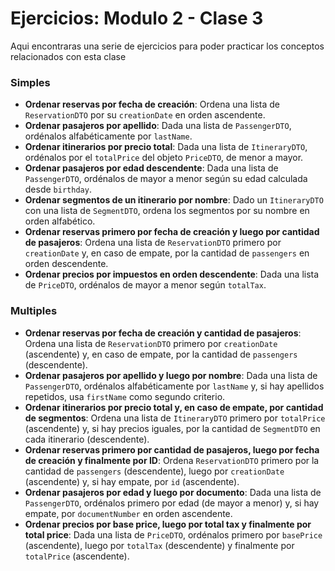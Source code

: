 # Ejercicios: Modulo 2 - Clase 3

Aqui encontraras una serie de ejercicios para poder practicar los conceptos relacionados con esta clase


### **Simples**
- **Ordenar reservas por fecha de creación**: Ordena una lista de `ReservationDTO` por su `creationDate` en orden ascendente.
- **Ordenar pasajeros por apellido**: Dada una lista de `PassengerDTO`, ordénalos alfabéticamente por `lastName`.
- **Ordenar itinerarios por precio total**: Dada una lista de `ItineraryDTO`, ordénalos por el `totalPrice` del objeto `PriceDTO`, de menor a mayor.
- **Ordenar pasajeros por edad descendente**: Dada una lista de `PassengerDTO`, ordénalos de mayor a menor según su edad calculada desde `birthday`.
- **Ordenar segmentos de un itinerario por nombre**: Dado un `ItineraryDTO` con una lista de `SegmentDTO`, ordena los segmentos por su nombre en orden alfabético.
- **Ordenar reservas primero por fecha de creación y luego por cantidad de pasajeros**: Ordena una lista de `ReservationDTO` primero por `creationDate` y, en caso de empate, por la cantidad de `passengers` en orden descendente.
- **Ordenar precios por impuestos en orden descendente**: Dada una lista de `PriceDTO`, ordénalos de mayor a menor según `totalTax`.


### **Multiples**
- **Ordenar reservas por fecha de creación y cantidad de pasajeros**: Ordena una lista de `ReservationDTO` primero por `creationDate` (ascendente) y, en caso de empate, por la cantidad de `passengers` (descendente).
- **Ordenar pasajeros por apellido y luego por nombre**: Dada una lista de `PassengerDTO`, ordénalos alfabéticamente por `lastName` y, si hay apellidos repetidos, usa `firstName` como segundo criterio.
- **Ordenar itinerarios por precio total y, en caso de empate, por cantidad de segmentos**: Ordena una lista de `ItineraryDTO` primero por `totalPrice` (ascendente) y, si hay precios iguales, por la cantidad de `SegmentDTO` en cada itinerario (descendente).
- **Ordenar reservas primero por cantidad de pasajeros, luego por fecha de creación y finalmente por ID**: Ordena `ReservationDTO` primero por la cantidad de `passengers` (descendente), luego por `creationDate` (ascendente) y, si hay empate, por `id` (ascendente).
- **Ordenar pasajeros por edad y luego por documento**: Dada una lista de `PassengerDTO`, ordénalos primero por edad (de mayor a menor) y, si hay empate, por `documentNumber` en orden ascendente.
- **Ordenar precios por base price, luego por total tax y finalmente por total price**: Dada una lista de `PriceDTO`, ordénalos primero por `basePrice` (ascendente), luego por `totalTax` (descendente) y finalmente por `totalPrice` (ascendente).
